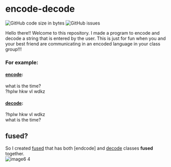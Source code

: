 # encode-decode

![GitHub code size in bytes](https://img.shields.io/github/languages/code-size/voyager2005/encode-decode?logo=Github&style=plastic)
![GitHub issues](https://img.shields.io/github/issues/voyager2005/encode-decode?logo=Github&style=plastic)

Hello there!!
Welcome to this repository. I made a program to encode and decode a string that is entered by the user. 
This is just for fun when you and your best friend are communicating in an encoded language in your class group!!!
<br />
### For example:
#### [encode]: 
what is the time?
<br />?hplw hkw vl wdkz
<br />
#### [decode]:
?hplw hkw vl wdkz
<br />what is the time?

## fused?
So I created [fused] that has both [endcode] and [decode] classes **fused** together.
<br />![image6 4](https://user-images.githubusercontent.com/76808676/105202119-a6047080-5b67-11eb-822f-e4b950fe05f8.png)

[encode]: https://github.com/voyager2005/encode-decode/blob/main/encode.java
[decode]: https://github.com/voyager2005/encode-decode/blob/main/decode.java
[fused]: https://github.com/voyager2005/encode-decode/blob/main/fused.java

